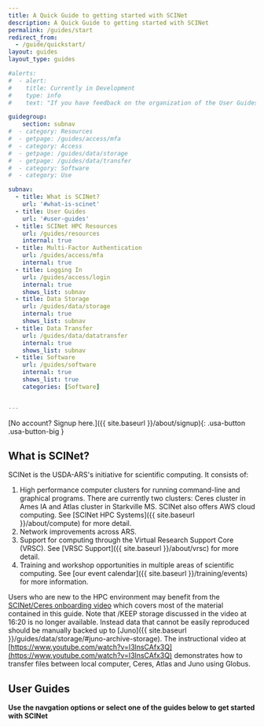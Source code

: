 ```yaml
---
title: A Quick Guide to getting started with SCINet
description: A Quick Guide to getting started with SCINet
permalink: /guides/start
redirect_from: 
  - /guide/quickstart/
layout: guides
layout_type: guides

#alerts:
#  - alert:
#    title: Currently in Development
#    type: info
#    text: "If you have feedback on the organization of the User Guides sections, or notice broken links or missing images, please email us at <a href='mailto:moe.richert@usda.gov?subject=SCINet Website Feedback'>moe.richert@usda.gov.</a>"

guidegroup:
    section: subnav
#  - category: Resources
#  - getpage: /guides/access/mfa
#  - category: Access
#  - getpage: /guides/data/storage
#  - getpage: /guides/data/transfer
#  - category: Software
#  - category: Use

subnav:
  - title: What is SCINet?
    url: '#what-is-scinet'
  - title: User Guides
    url: '#user-guides'
  - title: SCINet HPC Resources
    url: /guides/resources
    internal: true
  - title: Multi-Factor Authentication
    url: /guides/access/mfa
    internal: true
  - title: Logging In
    url: /guides/access/login
    internal: true
    shows_list: subnav
  - title: Data Storage
    url: /guides/data/storage
    internal: true
    shows_list: subnav
  - title: Data Transfer
    url: /guides/data/datatransfer
    internal: true
    shows_list: subnav
  - title: Software
    url: /guides/software
    internal: true
    shows_list: true
    categories: [Software]


---
```


[No account? Signup here.]({{ site.baseurl }}/about/signup){: .usa-button .usa-button-big }

## What is SCINet?

SCINet is the USDA-ARS's initiative for scientific computing. It consists of:

1. High performance computer clusters for running command-line and graphical programs. There are currently two clusters: Ceres cluster in Ames IA and Atlas cluster in Starkville MS. SCINet also offers AWS cloud computing. See [SCINet HPC Systems]({{ site.baseurl }}/about/compute) for more detail.
2. Network improvements across ARS.
3. Support for computing through the Virtual Research Support Core (VRSC). See [VRSC Support]({{ site.baseurl }}/about/vrsc) for more detail.
4. Training and workshop opportunities in multiple areas of scientific computing. See [our event calendar]({{ site.baseurl }}/training/events) for more information.

Users who are new to the HPC environment may benefit from the [SCINet/Ceres onboarding video](https://www.youtube.com/watch?v=FspDMlHaJUY) which covers most of the material contained in this guide. Note that /KEEP storage discussed in the video at 16:20 is no longer available. Instead data that cannot be easily reproduced should be manually backed up to [Juno]({{ site.baseurl }}/guides/data/storage/#juno-archive-storage). The instructional video at [https://www.youtube.com/watch?v=I3lnsCAfx3Q](https://www.youtube.com/watch?v=I3lnsCAfx3Q) demonstrates how to transfer files between local computer, Ceres, Atlas and Juno using Globus.

## User Guides

**Use the navgation options or select one of the guides below to get started with SCINet**